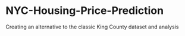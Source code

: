 # NYC-Housing-Price-Prediction
Creating an alternative to the classic King County dataset and analysis
